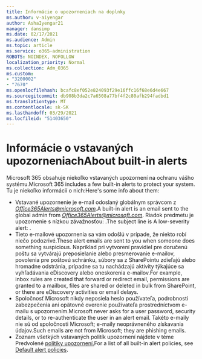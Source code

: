 ```yaml
---
title: Informácie o upozorneniach na doplnky
ms.author: v-aiyengar
author: AshaIyengar21
manager: dansimp
ms.date: 02/17/2021
ms.audience: Admin
ms.topic: article
ms.service: o365-administration
ROBOTS: NOINDEX, NOFOLLOW
localization_priority: Normal
ms.collection: Adm_O365
ms.custom:
- "3200002"
- "7670"
ms.openlocfilehash: bcafc8ef052e824093f29e16ffc16f68e6d4e667
ms.sourcegitcommit: db908b3da2c7a6508a77bf4f2c80afb294fadbd1
ms.translationtype: MT
ms.contentlocale: sk-SK
ms.lasthandoff: 03/29/2021
ms.locfileid: "51403650"
---
```

# <a name="about-built-in-alerts"></a><span data-ttu-id="df949-102">Informácie o vstavaných upozorneniach</span><span class="sxs-lookup"><span data-stu-id="df949-102">About built-in alerts</span></span>

<span data-ttu-id="df949-103">Microsoft 365 obsahuje niekoľko vstavaných upozornení na ochranu vášho systému.</span><span class="sxs-lookup"><span data-stu-id="df949-103">Microsoft 365 includes a few built-in alerts to protect your system.</span></span> <span data-ttu-id="df949-104">Tu je niekoľko informácií o nich:</span><span class="sxs-lookup"><span data-stu-id="df949-104">Here's some info about them:</span></span>

- <span data-ttu-id="df949-105">Vstavané upozornenie je e-mail odoslaný globálnym správcom z *Office365Alerts@microsoft.com.*</span><span class="sxs-lookup"><span data-stu-id="df949-105">A built-in alert is an email sent to the global admin from *Office365Alerts@microsoft.com*.</span></span> <span data-ttu-id="df949-106">Riadok predmetu je upozornenie s nízkou závažnosťou: <name of alert policy> .</span><span class="sxs-lookup"><span data-stu-id="df949-106">The subject line is A low-severity alert: <name of alert policy>.</span></span>
- <span data-ttu-id="df949-107">Tieto e-mailové upozornenia sa vám odošlú v prípade, že niekto robí niečo podozrivé.</span><span class="sxs-lookup"><span data-stu-id="df949-107">These alert emails are sent to you when someone does something suspicious.</span></span> <span data-ttu-id="df949-108">Napríklad pri vytvorení pravidiel pre doručenú poštu sa vytvárajú preposielanie alebo presmerovanie e-mailov, povolenia pre poštovú schránku, súbory sa z SharePointu zdieľajú alebo hromadne odstránia, prípadne sa tu nachádzajú aktivity týkajúce sa vyhľadávania eDiscovery alebo oneskorenia e-mailov.</span><span class="sxs-lookup"><span data-stu-id="df949-108">For example, inbox rules are created that forward or redirect email, permissions are granted to a mailbox, files are shared or deleted in bulk from SharePoint, or there are eDiscovery activities or email delays.</span></span>
- <span data-ttu-id="df949-109">Spoločnosť Microsoft nikdy neposiela heslo používateľa, podrobnosti zabezpečenia ani opätovné overenie používateľa prostredníctvom e-mailu s upozornením.</span><span class="sxs-lookup"><span data-stu-id="df949-109">Microsoft never asks for a user password, security details, or to re-authenticate the user in an alert email.</span></span> <span data-ttu-id="df949-110">Takéto e-maily nie sú od spoločnosti Microsoft; e-maily neoprávneného získavania údajov.</span><span class="sxs-lookup"><span data-stu-id="df949-110">Such emails are not from Microsoft; they are phishing emails.</span></span>
- <span data-ttu-id="df949-111">Zoznam všetkých vstavaných politík upozornení nájdete v téme Predvolené [politiky upozornení.](https://go.microsoft.com/fwlink/?linkid=2103170)</span><span class="sxs-lookup"><span data-stu-id="df949-111">For a list of all built-in alert policies, see [Default alert policies](https://go.microsoft.com/fwlink/?linkid=2103170).</span></span>